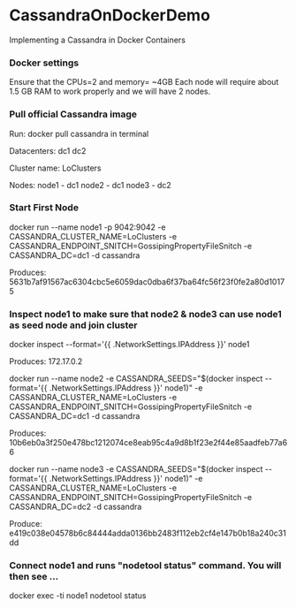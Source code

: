 # CassandraOnDockerDemo
Implementing a Cassandra in Docker Containers

### Docker settings
Ensure that the CPUs=2 and memory= ~4GB 
Each node will require about 1.5 GB RAM to work properly and we will have 2 nodes.

### Pull official Cassandra image
Run: docker pull cassandra in terminal

Datacenters:
dc1
dc2

Cluster name:
LoClusters

Nodes:
node1 - dc1
node2 - dc1
node3 - dc2

### Start First Node


docker run --name node1 -p 9042:9042 -e CASSANDRA_CLUSTER_NAME=LoClusters -e CASSANDRA_ENDPOINT_SNITCH=GossipingPropertyFileSnitch -e CASSANDRA_DC=dc1 -d cassandra

Produces: 5631b7af91567ac6304cbc5e6059dac0dba6f37ba64fc56f23f0fe2a80d10175

### Inspect node1 to make sure that node2 & node3 can use node1 as seed node and join cluster

docker inspect --format='{{ .NetworkSettings.IPAddress }}' node1

Produces: 172.17.0.2

docker run --name node2 -e CASSANDRA_SEEDS="$(docker inspect --format='{{ .NetworkSettings.IPAddress }}' node1)" -e CASSANDRA_CLUSTER_NAME=LoClusters -e CASSANDRA_ENDPOINT_SNITCH=GossipingPropertyFileSnitch -e CASSANDRA_DC=dc1 -d cassandra

Produces: 10b6eb0a3f250e478bc1212074ce8eab95c4a9d8b1f23e2f44e85aadfeb77a66
 
docker run --name node3 -e CASSANDRA_SEEDS="$(docker inspect --format='{{ .NetworkSettings.IPAddress }}' node1)" -e CASSANDRA_CLUSTER_NAME=LoClusters -e CASSANDRA_ENDPOINT_SNITCH=GossipingPropertyFileSnitch -e CASSANDRA_DC=dc2 -d cassandra

Produce: e419c038e04578b6c84444adda0136bb2483f112eb2cf4e147b0b18a240c31dd


### Connect node1 and runs "nodetool status" command. You will then see ...

docker exec -ti node1 nodetool status
